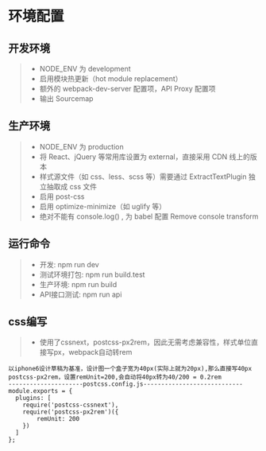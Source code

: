 # 环境配置
## 开发环境
> - NODE_ENV 为 development
> - 启用模块热更新（hot module replacement）
> - 额外的 webpack-dev-server 配置项，API Proxy 配置项
> - 输出 Sourcemap
## 生产环境
> - NODE_ENV 为 production
> - 将 React、jQuery 等常用库设置为 external，直接采用 CDN 线上的版本
> - 样式源文件（如 css、less、scss 等）需要通过 ExtractTextPlugin 独立抽取成 css 文件
> - 启用 post-css
> - 启用 optimize-minimize（如 uglify 等）
> - 绝对不能有 console.log() , 为 babel 配置 Remove console transform

## 运行命令
> - 开发: npm run dev
> - 测试环境打包: npm run build.test
> - 生产环境: npm run build
> - API接口测试: npm run api

## css编写
> - 使用了cssnext，postcss-px2rem，因此无需考虑兼容性，样式单位直接写px，webpack自动转rem
```
以iphone6设计草稿为基准，设计图一个盒子宽为40px(实际上就为20px),那么直接写40px
postcss-px2rem，设置remUnit=200,会自动将40px转为40/200 = 0.2rem
---------------------postcss.config.js----------------------------
module.exports = {
  plugins: [
    require('postcss-cssnext'),
    require('postcss-px2rem')({
        remUnit: 200
    })
  ]
};
```